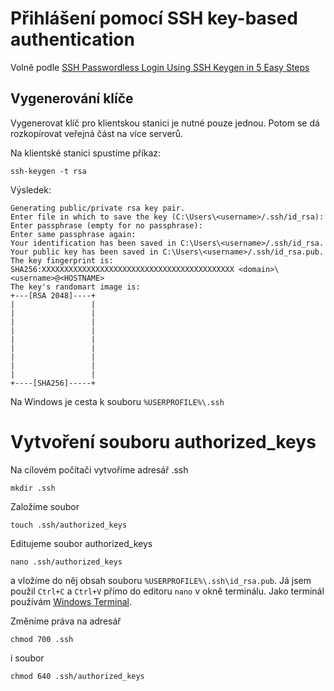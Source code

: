 # Přihlášení pomocí SSH key-based authentication

Volně podle [SSH Passwordless Login Using SSH Keygen in 5 Easy Steps](https://www.tecmint.com/ssh-passwordless-login-using-ssh-keygen-in-5-easy-steps/)

## Vygenerování klíče

Vygenerovat klíč pro klientskou stanici je nutné pouze jednou. 
Potom se dá rozkopírovat veřejná část na více serverů.

Na klientské stanici spustíme příkaz:
```
ssh-keygen -t rsa
```

Výsledek:
```
Generating public/private rsa key pair.
Enter file in which to save the key (C:\Users\<username>/.ssh/id_rsa):
Enter passphrase (empty for no passphrase):
Enter same passphrase again:
Your identification has been saved in C:\Users\<username>/.ssh/id_rsa.
Your public key has been saved in C:\Users\<username>/.ssh/id_rsa.pub.
The key fingerprint is:
SHA256:XXXXXXXXXXXXXXXXXXXXXXXXXXXXXXXXXXXXXXXXXXX <domain>\<username>@<HOSTNAME>
The key's randomart image is:
+---[RSA 2048]----+
|                 |
|                 |
|                 |
|                 |
|                 |
|                 |
|                 |
|                 |
|                 |
+----[SHA256]-----+
```

Na Windows je cesta k souboru `%USERPROFILE%\.ssh`

# Vytvoření souboru authorized_keys
Na cílovém počítači vytvoříme adresář .ssh
```
mkdir .ssh
```

Založíme soubor
```
touch .ssh/authorized_keys
```

Editujeme soubor authorized_keys 
```
nano .ssh/authorized_keys
```
a vložíme do něj obsah souboru `%USERPROFILE%\.ssh\id_rsa.pub`. Já jsem použil `Ctrl+C` a `Ctrl+V` přímo do editoru `nano` v okně terminálu. Jako terminál používám [Windows Terminal](https://docs.microsoft.com/en-us/windows/terminal/).

Změníme práva na adresář
```
chmod 700 .ssh
```
i soubor
```
chmod 640 .ssh/authorized_keys
```

